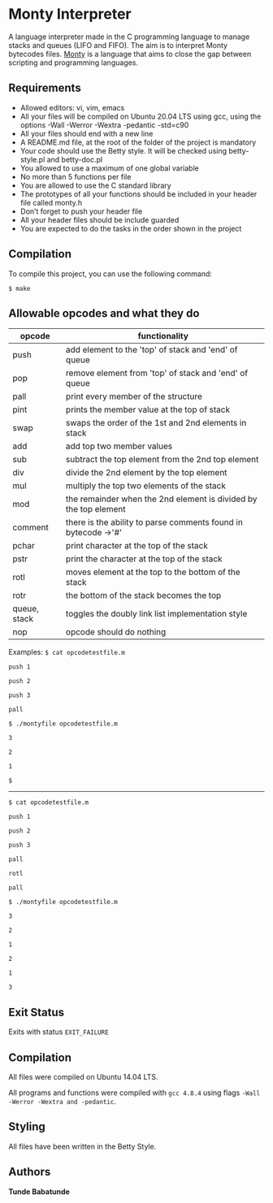 # Monty Interpreter

A language interpreter made in the C programming language to manage stacks and queues (LIFO and FIFO). The aim is to interpret Monty bytecodes files. [Monty](http://montyscoconut.github.io/) is a language that aims to close the gap between scripting and programming languages.


## Requirements

* Allowed editors: vi, vim, emacs
* All your files will be compiled on Ubuntu 20.04 LTS using gcc, using the options -Wall -Werror -Wextra -pedantic -std=c90
* All your files should end with a new line
* A README.md file, at the root of the folder of the project is mandatory
* Your code should use the Betty style. It will be checked using betty-style.pl and betty-doc.pl
* You allowed to use a maximum of one global variable
* No more than 5 functions per file
* You are allowed to use the C standard library
* The prototypes of all your functions should be included in your header file called monty.h
* Don’t forget to push your header file
* All your header files should be include guarded
* You are expected to do the tasks in the order shown in the project

## Compilation

To compile this project, you can use the following command:

```
$ make
```

## Allowable opcodes and what they do


|opcode  |  functionality|
| --- | --- |
| push | add element to the 'top' of stack and 'end' of queue  |
| pop  | remove element from 'top' of stack and 'end' of queue |
|pall  |print every member of the structure|
| pint | prints the member value at the top of stack |
| swap | swaps the order  of the 1st and 2nd elements in stack |
| add | add top two member values |
| sub | subtract the top element from the 2nd top element |
| div | divide the 2nd element by the top element |
| mul | multiply the top two elements of the stack |
| mod | the remainder when the 2nd element is divided by the top element |
| comment | there is the ability to parse comments found in bytecode ->'#'|
| pchar | print character at the top of the stack |
| pstr | print the character at the top of the stack|
| rotl | moves element at the top to the bottom of the stack |
| rotr | the bottom of the stack becomes the top |
| queue, stack | toggles the doubly link list implementation style |
| nop | opcode should do nothing |




Examples:
`$ cat opcodetestfile.m`

`push 1`

`push 2`

`push 3`

`pall`

`$ ./montyfile opcodetestfile.m`

`3`

`2`

`1`

`$`

---

`$ cat opcodetestfile.m`

`push 1`

`push 2`

`push 3`

`pall`

`rotl`

`pall`

`$ ./montyfile opcodetestfile.m`

`3`

`2`

`1`

`2`

`1`

`3`

## Exit Status
Exits with status `EXIT_FAILURE`


## Compilation
All files were compiled on Ubuntu 14.04 LTS.

All programs and functions were compiled with `gcc 4.8.4` using flags `-Wall -Werror -Wextra and -pedantic`.

## Styling
All files have been written in the Betty Style.

## Authors
**Tunde Babatunde** 
